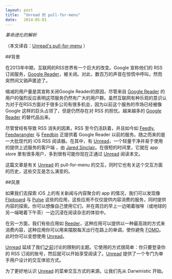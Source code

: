 ```yaml
---
layout: post
title:  "Unread 的 pull-for-menu"
date:   2014-05-01
---
```


*革命进化的解析*

（本文译自：[Unread's pull-for-menu](http://subjc.com/unread-overlay-menu/) ）

##背景

在2013年中期，互联网的RSS世界有一个巨大的改变。Google 宣称他们的 RSS 订阅服务，[Google Reader](http://www.google.com/reader/about/)，被关闭。对此，数百万的声音在惊慌中呼叫，然而突然间又销声匿迹了。

缩减的用户量是其宣称关闭Google Reader的原因，尽管来自 [Google Reader](http://www.google.com/reader/about/) 的用户的强烈反应表明这项服务仍然有广大的用户群。虽然互联网有种乐观的意识认为对于在RSS方面对于很多公司有很多机会，因为以前这个服务的市场已经被像 Google 这样的巨头占领了，但是仍然存在对 RSS 的担忧。越来越多的 [Google Reader](http://www.google.com/reader/about/) 的替代品出来。

尽管曾经有导致 RSS 消失的因素，RSS 至今仍活跃着，并且如今如 [Feedly](http://feedly.com/#discover), [Feedwrangler](https://feedwrangler.net/welcome.html) 与 [Feedbin](https://feedbin.com/) 正提供着 Google Reader 以前的服务。随之而来的是一大批现代的 iOS RSS 阅读器。在其中，有 [Unread](http://jaredsinclair.com/unread/)，一个轻量干净并易于使用的提供上述服务的客户端 ，由 [Jared Sinclair](http://jaredsinclair.com/)。在很短的时间里，它就在 app store 里有很多用户，多到很有可能你现在正通过 [Unread](http://jaredsinclair.com/unread/) 阅读本文。

这篇文章是有关 [Unread](http://jaredsinclair.com/unread/) 的 pull-for-menu 的交互，同时它也有关这个交互方面的历史，这些交互是怎么演变的。

##风景

如果我们去探索 iOS 上的有关新闻与内容聚合的 app 的情况，我们可以发现像 [Flipboard](http://flipboard.com/) 与 [Pulse](https://www.pulse.me/) 这些的应用，这些应用不仅仅提供内容消费的服务，同时提供内容的探索。你可以想像自己使用它们，并在周日的早上一边喝着咖啡（或地球的另一端喝着下午茶）一边沉浸在阅读杂志的体验中。

在另一方面，我们有些应用如 [Reeder](http://reederapp.com/ios/)，这种应用可以提供以一种最高效的方式来消费内容，这种应用你可以用来摆脱每天出行在路上的单调，使你避免 [FOMO](http://en.wikipedia.org/wiki/Fear_of_missing_out)。此时你可以变想使用 [Unread](http://jaredsinclair.com/unread/)。

[Unread](http://jaredsinclair.com/unread/) 延续了我们[之前](http://subjc.com/castro-playback-scrubber/)讨论的限制的主题。它使用的方式很简单：你只要登录你的 RSS 订阅的账号，然后就可以开始享受阅读了。[Unread](http://jaredsinclair.com/unread/) 提供了一个专门为单手用户设计的交互体验方式。

为了更好地认识 [Unread](http://jaredsinclair.com/unread/) 的菜单交互方式的来源。让我们先从 Darwinistic 开始。

























